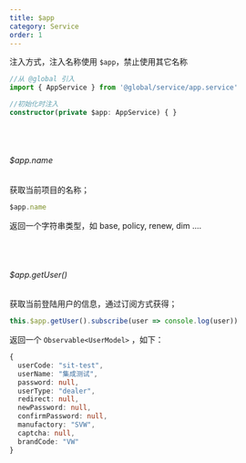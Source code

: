 ```yaml
---
title: $app
category: Service
order: 1
---
```


注入方式，注入名称使用 `$app`，禁止使用其它名称

```typescript
//从 @global 引入
import { AppService } from '@global/service/app.service'

//初始化时注入
constructor(private $app: AppService) { }
```

<br />
<br />

###### $app.name

获取当前项目的名称；

```typescript
$app.name
```

返回一个字符串类型，如 base, policy, renew, dim ....


<br />
<br />

###### $app.getUser()

获取当前登陆用户的信息，通过订阅方式获得；

```typescript
this.$app.getUser().subscribe(user => console.log(user))
```

返回一个 `Observable<UserModel>` ，如下：

```typescript
{
  userCode: "sit-test",
  userName: "集成测试",
  password: null,
  userType: "dealer",
  redirect: null,
  newPassword: null,
  confirmPassword: null,
  manufactory: "SVW",
  captcha: null,
  brandCode: "VW"
}
```

<br />
<br />